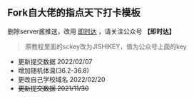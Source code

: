 ## Fork自大佬的指点天下打卡模板
删除server酱推送，改用 [即时达](http://push.ijingniu.cn/) ，请关注公众号 **【即时达】**
> 原教程里面的sckey改为JISHIKEY，值为公众号上面的key
- 更新提交数据 2022/02/07
- 增加随机体温(36.2-36.8)
- 更改自己学校域名 2022/02/20
- ~~更新提交数据 2021/11/30~~

